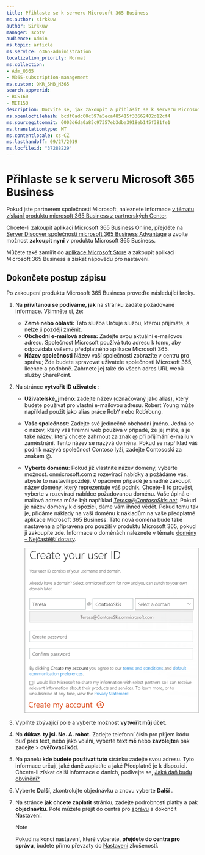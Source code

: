 ```yaml
---
title: Přihlaste se k serveru Microsoft 365 Business
ms.author: sirkkuw
author: Sirkkuw
manager: scotv
audience: Admin
ms.topic: article
ms.service: o365-administration
localization_priority: Normal
ms.collection:
- Adm_O365
- M365-subscription-management
ms.custom: OKR_SMB_M365
search.appverid:
- BCS160
- MET150
description: Dozvíte se, jak zakoupit a přihlásit se k serveru Microsoft 365 Business.
ms.openlocfilehash: bcdf0adc60c597a5eca485415f33662402d12cf4
ms.sourcegitcommit: 6003d6da0a85c97357eb3dba3918eb145f381fe1
ms.translationtype: MT
ms.contentlocale: cs-CZ
ms.lasthandoff: 09/27/2019
ms.locfileid: "37288229"
---
```

# <a name="sign-up-for-microsoft-365-business"></a>Přihlaste se k serveru Microsoft 365 Business

Pokud jste partnerem společnosti Microsoft, naleznete informace [v tématu získání produktu microsoft 365 Business z partnerských Center](get-microsoft-365-business.md#get-microsoft-365-business-from-microsoft-partner-center).

Chcete-li zakoupit aplikaci Microsoft 365 Business Online, přejděte na [Server Discover společnosti microsoft 365 Business Advantage](https://www.microsoft.com/microsoft-365/business#pmg-cmp-desktop) a zvolte možnost **zakoupit nyní** v produktu Microsoft 365 Business.

Můžete také zamířit do [aplikace Microsoft Store](https://www.microsoft.com/en-us/store/locations/find-a-store?icid=en-us_UF_FAS) a zakoupit aplikaci Microsoft 365 Business a získat nápovědu pro nastavení.

## <a name="complete-the-sign-up-steps"></a>Dokončete postup zápisu

Po zakoupení produktu Microsoft 365 Business proveďte následující kroky.

1. Na **přivítanou se podíváme, jak** na stránku zadáte požadované informace. Všimněte si, že:
 
    -  **Země nebo oblasti:** Tato služba Určuje službu, kterou přijímáte, a nelze ji později změnit.
    - **Obchodní e-mailová adresa:** Zadejte svou aktuální e-mailovou adresu. Společnost Microsoft používá tuto adresu k tomu, aby odpovídala vašemu předplatného aplikace Microsoft 365.
    - **Název společnosti** Název vaší společnosti zobrazíte v centru pro správu; Zde budete spravovat uživatele společnosti Microsoft 365, licence a podobně. Zahrnete jej také do všech adres URL webů služby SharePoint.

2. Na stránce **vytvořit ID uživatele** :

    - **Uživatelské_jméno**: zadejte název (označovaný jako alias), který budete používat pro vlastní e-mailovou adresu. Robert Young může například použít jako alias práce RobY nebo RobYoung.
    - **Vaše společnost**: Zadejte své jedinečné obchodní jméno. Jedná se o název, který váš firemní web používá v případě, že jej máte, a je také název, který chcete zahrnout za znak @ při přijímání e-mailu v zaměstnání. Tento název se nazývá doména. Pokud se například váš podnik nazývá společnost Contoso lyží, zadejte Contososki za znakem @.
    - **Vyberte doménu**: Pokud již vlastníte název domény, vyberte možnost. onmicrosoft.com z rozevírací nabídky a požádáme vás, abyste to nastavili později. V opačném případě je snadné zakoupit název domény, který reprezentuje váš podnik. Chcete-li to provést, vyberte v rozevírací nabídce požadovanou doménu. Vaše úplná e-mailová adresa může být například *Teresa@ContosoSkis.net*. Pokud je název domény k dispozici, dáme vám ihned vědět. Pokud tomu tak je, přidáme náklady na vaši doménu k nákladům na vaše předplatné aplikace Microsoft 365 Business. Tato nová doména bude také nastavena a připravena pro použití v produktu Microsoft 365, pokud ji zakoupíte zde. Informace o doménách naleznete v tématu [domény – Nejčastější dotazy](https://docs.microsoft.com/office365/admin/setup/domains-faq).
    
        ![Snímek obrazovky vytvoření stránky ID uživatele](media/signinuserid.png)

3. Vyplňte zbývající pole a vyberte možnost **vytvořit můj účet**.
4. Na **důkaz. ty jsi. Ne. A. robot.** Zadejte telefonní číslo pro příjem kódu buď přes text, nebo jako volání, vyberte **text mě** nebo **zavolejte**a pak zadejte \> **ověřovací kód.**
5. Na panelu **kde budete používat tuto** stránku zadejte svou adresu. Tyto informace určují, jaké daně zaplatíte a jaké Předplatné je k dispozici. Chcete-li získat další informace o daních, podívejte se, [Jaká daň budu obviněni?](https://docs.microsoft.com/office365/admin/subscriptions-and-billing/what-tax-will-i-be-charged?view=o365-worldwide) 
1. Vyberte **Další**, zkontrolujte objednávku a znovu vyberte **Další** .
1. Na stránce **jak chcete zaplatit** stránku, zadejte podrobnosti platby a pak **objednávku**.
    Poté můžete přejít do centra pro [správu](https://docs.microsoft.com/en-us/office365/admin/subscriptions-and-billing/what-tax-will-i-be-charged?view=o365-worldwide) a dokončit [Nastavení](set-up.md).

    > [!NOTE]
    > Pokud na konci nastavení, které vyberete, **přejdete do centra pro správu**, budete přímo převzaty do [Nastavení](set-up.md) zkušeností.